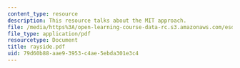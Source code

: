 ```yaml
---
content_type: resource
description: This resource talks about the MIT approach.
file: /media/https%3A/open-learning-course-data-rc.s3.amazonaws.com/esd-342-advanced-system-architecture-spring-2006/79d60b88aae93953c4ae5ebda301e3c4_rayside.pdf
file_type: application/pdf
resourcetype: Document
title: rayside.pdf
uid: 79d60b88-aae9-3953-c4ae-5ebda301e3c4
---
```

